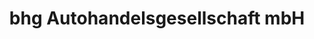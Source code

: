 ---
title: "bhg Autohandelsgesellschaft mbH"
url: /rottweil/bhg-autohandelsgesellschaft-mbh/
shop: Autohaus
---